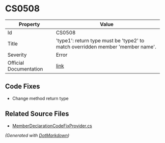 # CS0508

| Property               | Value                                                                           |
| ---------------------- | ------------------------------------------------------------------------------- |
| Id                     | CS0508                                                                          |
| Title                  | 'type1': return type must be 'type2' to match overridden member 'member name'\. |
| Severity               | Error                                                                           |
| Official Documentation | [link](http://docs.microsoft.com/en-us/dotnet/csharp/misc/cs0508)               |

## Code Fixes

* Change method return type

## Related Source Files

* [MemberDeclarationCodeFixProvider.cs](../../src/CodeFixes/CSharp/CodeFixes/MemberDeclarationCodeFixProvider.cs)

*\(Generated with [DotMarkdown](http://github.com/JosefPihrt/DotMarkdown)\)*